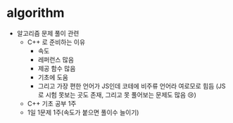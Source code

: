 # algorithm

- 알고리즘 문제 풀이 관련
  - C++ 로 준비하는 이유
    - 속도
    - 레퍼런스 많음
    - 제공 함수 많음
    - 기초에 도움
    - 그리고 가장 편한 언어가 JS인데 코테에 비주류 언어라 여로모로 힘듬 (JS로 시험 못보는 곳도 존재, 그리고 못 풀어보는 문제도 많음 😢)
  - C++ 기초 공부 1주
  - 1일 1문제 1주(속도가 붙으면 풀이수 늘이기)

